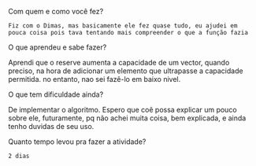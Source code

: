 
Com quem e como você fez?

    Fiz com o Dimas, mas basicamente ele fez quase tudo, eu ajudei em pouca coisa pois tava tentando mais compreender o que a função fazia

O que aprendeu e sabe fazer?

  Aprendi que o reserve aumenta a capacidade de um vector, quando preciso, na hora de adicionar um elemento que ultrapasse a capacidade permitida. no entanto, nao sei fazê-lo em baixo nivel.

O que tem dificuldade ainda?

   De implementar o algoritmo. Espero que coê possa explicar um pouco sobre ele, futuramente, pq não achei muita coisa, bem explicada, e ainda tenho duvidas de seu uso.

Quanto tempo levou pra fazer a atividade?

    2 dias

